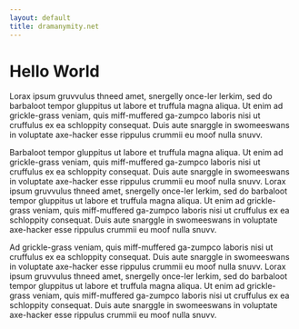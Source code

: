 ```yaml
---
layout: default
title: dramanymity.net
---
```


# Hello World

Lorax ipsum gruvvulus thneed amet, snergelly once-ler lerkim, sed do
barbaloot tempor gluppitus ut labore et truffula magna aliqua.  Ut
enim ad grickle-grass veniam, quis miff-muffered ga-zumpco laboris
nisi ut cruffulus ex ea schloppity consequat.  Duis aute snarggle in
swomeeswans in voluptate axe-hacker esse rippulus crummii eu moof
nulla snuvv.

Barbaloot tempor gluppitus ut labore et truffula magna aliqua.  Ut
enim ad grickle-grass veniam, quis miff-muffered ga-zumpco laboris
nisi ut cruffulus ex ea schloppity consequat.  Duis aute snarggle in
swomeeswans in voluptate axe-hacker esse rippulus crummii eu moof
nulla snuvv.
Lorax ipsum gruvvulus thneed amet, snergelly once-ler lerkim, sed do
barbaloot tempor gluppitus ut labore et truffula magna aliqua.  Ut
enim ad grickle-grass veniam, quis miff-muffered ga-zumpco laboris
nisi ut cruffulus ex ea schloppity consequat.  Duis aute snarggle in
swomeeswans in voluptate axe-hacker esse rippulus crummii eu moof
nulla snuvv.

Ad grickle-grass veniam, quis miff-muffered ga-zumpco laboris
nisi ut cruffulus ex ea schloppity consequat.  Duis aute snarggle in
swomeeswans in voluptate axe-hacker esse rippulus crummii eu moof
nulla snuvv.
Lorax ipsum gruvvulus thneed amet, snergelly once-ler lerkim, sed do
barbaloot tempor gluppitus ut labore et truffula magna aliqua.  Ut
enim ad grickle-grass veniam, quis miff-muffered ga-zumpco laboris
nisi ut cruffulus ex ea schloppity consequat.  Duis aute snarggle in
swomeeswans in voluptate axe-hacker esse rippulus crummii eu moof
nulla snuvv.

